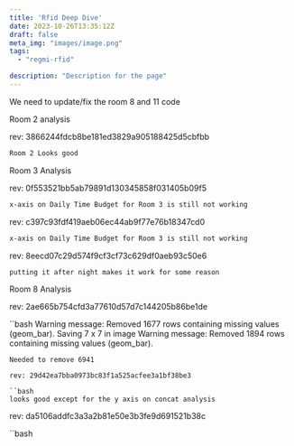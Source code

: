 ```yaml
---
title: 'Rfid Deep Dive'
date: 2023-10-26T13:35:12Z
draft: false
meta_img: "images/image.png"
tags:
  - "regmi-rfid"

description: "Description for the page"
---
```


We need to update/fix the room 8 and 11 code

Room 2 analysis

rev: 3866244fdcb8be181ed3829a905188425d5cbfbb

```bash
Room 2 Looks good
```

Room 3 Analysis

rev: 0f553521bb5ab79891d130345858f031405b09f5

```bash
x-axis on Daily Time Budget for Room 3 is still not working
```

rev: c397c93fdf419aeb06ec44ab9f77e76b18347cd0

```bash
x-axis on Daily Time Budget for Room 3 is still not working
```

rev: 8eecd07c29d574f9cf3cf73c629df0aeb93c50e6

```bash
putting it after night makes it work for some reason
```

Room 8 Analysis

rev: 2ae665b754cfd3a77610d57d7c144205b86be1de 

``bash
Warning message:
Removed 1677 rows containing missing values (geom_bar).
Saving 7 x 7 in image
Warning message:
Removed 1894 rows containing missing values (geom_bar).
```
Needed to remove 6941

rev: 29d42ea7bba0973bc83f1a525acfee3a1bf38be3

``bash
looks good except for the y axis on concat analysis
```

rev: da5106addfc3a3a2b81e50e3b3fe9d691521b38c

``bash
```